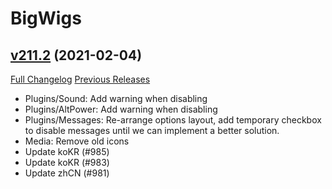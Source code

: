 # BigWigs

## [v211.2](https://github.com/BigWigsMods/BigWigs/tree/v211.2) (2021-02-04)
[Full Changelog](https://github.com/BigWigsMods/BigWigs/compare/v211.1...v211.2) [Previous Releases](https://github.com/BigWigsMods/BigWigs/releases)

- Plugins/Sound: Add warning when disabling  
- Plugins/AltPower: Add warning when disabling  
- Plugins/Messages: Re-arrange options layout, add temporary checkbox to disable messages until we can implement a better solution.  
- Media: Remove old icons  
- Update koKR (#985)  
- Update koKR (#983)  
- Update zhCN (#981)  
